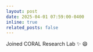 ```yaml
---
layout: post
date: 2025-04-01 07:59:00-0400
inline: true
related_posts: false
---
```


Joined CORAL Research Lab :sparkles: :smile:
